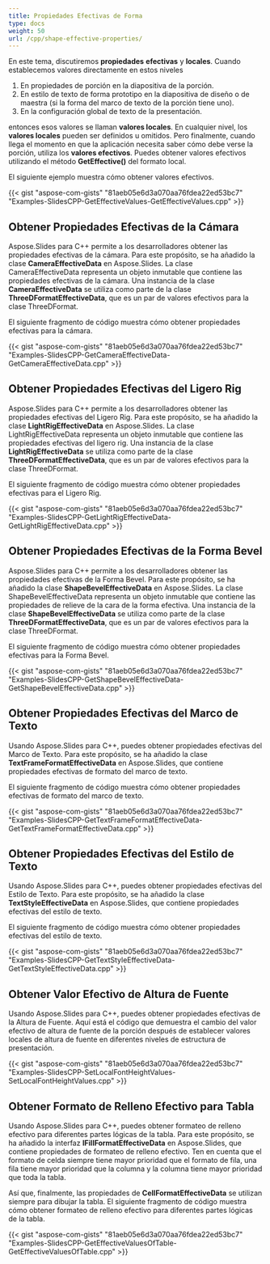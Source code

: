 ```yaml
---
title: Propiedades Efectivas de Forma
type: docs
weight: 50
url: /cpp/shape-effective-properties/
---
```


En este tema, discutiremos **propiedades** **efectivas** y **locales**. Cuando establecemos valores directamente en estos niveles

1. En propiedades de porción en la diapositiva de la porción.
1. En estilo de texto de forma prototipo en la diapositiva de diseño o de maestra (si la forma del marco de texto de la porción tiene uno).
1. En la configuración global de texto de la presentación.

entonces esos valores se llaman **valores locales**. En cualquier nivel, los **valores locales** pueden ser definidos u omitidos. Pero finalmente, cuando llega el momento en que la aplicación necesita saber cómo debe verse la porción, utiliza los **valores efectivos**. Puedes obtener valores efectivos utilizando el método **GetEffective()** del formato local.

El siguiente ejemplo muestra cómo obtener valores efectivos.

{{< gist "aspose-com-gists" "81aeb05e6d3a070aa76fdea22ed53bc7" "Examples-SlidesCPP-GetEffectiveValues-GetEffectiveValues.cpp" >}}

## **Obtener Propiedades Efectivas de la Cámara**
Aspose.Slides para C++ permite a los desarrolladores obtener las propiedades efectivas de la cámara. Para este propósito, se ha añadido la clase **CameraEffectiveData** en Aspose.Slides. La clase CameraEffectiveData representa un objeto inmutable que contiene las propiedades efectivas de la cámara. Una instancia de la clase **CameraEffectiveData** se utiliza como parte de la clase **ThreeDFormatEffectiveData**, que es un par de valores efectivos para la clase ThreeDFormat.

El siguiente fragmento de código muestra cómo obtener propiedades efectivas para la cámara.

{{< gist "aspose-com-gists" "81aeb05e6d3a070aa76fdea22ed53bc7" "Examples-SlidesCPP-GetCameraEffectiveData-GetCameraEffectiveData.cpp" >}}

## **Obtener Propiedades Efectivas del Ligero Rig**
Aspose.Slides para C++ permite a los desarrolladores obtener las propiedades efectivas del Ligero Rig. Para este propósito, se ha añadido la clase **LightRigEffectiveData** en Aspose.Slides. La clase LightRigEffectiveData representa un objeto inmutable que contiene las propiedades efectivas del ligero rig. Una instancia de la clase **LightRigEffectiveData** se utiliza como parte de la clase **ThreeDFormatEffectiveData**, que es un par de valores efectivos para la clase ThreeDFormat.

El siguiente fragmento de código muestra cómo obtener propiedades efectivas para el Ligero Rig.

{{< gist "aspose-com-gists" "81aeb05e6d3a070aa76fdea22ed53bc7" "Examples-SlidesCPP-GetLightRigEffectiveData-GetLightRigEffectiveData.cpp" >}}

## **Obtener Propiedades Efectivas de la Forma Bevel**
Aspose.Slides para C++ permite a los desarrolladores obtener las propiedades efectivas de la Forma Bevel. Para este propósito, se ha añadido la clase **ShapeBevelEffectiveData** en Aspose.Slides. La clase ShapeBevelEffectiveData representa un objeto inmutable que contiene las propiedades de relieve de la cara de la forma efectiva. Una instancia de la clase **ShapeBevelEffectiveData** se utiliza como parte de la clase **ThreeDFormatEffectiveData**, que es un par de valores efectivos para la clase ThreeDFormat.

El siguiente fragmento de código muestra cómo obtener propiedades efectivas para la Forma Bevel.

{{< gist "aspose-com-gists" "81aeb05e6d3a070aa76fdea22ed53bc7" "Examples-SlidesCPP-GetShapeBevelEffectiveData-GetShapeBevelEffectiveData.cpp" >}}

## **Obtener Propiedades Efectivas del Marco de Texto**
Usando Aspose.Slides para C++, puedes obtener propiedades efectivas del Marco de Texto. Para este propósito, se ha añadido la clase **TextFrameFormatEffectiveData** en Aspose.Slides, que contiene propiedades efectivas de formato del marco de texto.

El siguiente fragmento de código muestra cómo obtener propiedades efectivas de formato del marco de texto.

{{< gist "aspose-com-gists" "81aeb05e6d3a070aa76fdea22ed53bc7" "Examples-SlidesCPP-GetTextFrameFormatEffectiveData-GetTextFrameFormatEffectiveData.cpp" >}}

## **Obtener Propiedades Efectivas del Estilo de Texto**
Usando Aspose.Slides para C++, puedes obtener propiedades efectivas del Estilo de Texto. Para este propósito, se ha añadido la clase **TextStyleEffectiveData** en Aspose.Slides, que contiene propiedades efectivas del estilo de texto.

El siguiente fragmento de código muestra cómo obtener propiedades efectivas del estilo de texto.

{{< gist "aspose-com-gists" "81aeb05e6d3a070aa76fdea22ed53bc7" "Examples-SlidesCPP-GetTextStyleEffectiveData-GetTextStyleEffectiveData.cpp" >}}

## **Obtener Valor Efectivo de Altura de Fuente**
Usando Aspose.Slides para C++, puedes obtener propiedades efectivas de la Altura de Fuente. Aquí está el código que demuestra el cambio del valor efectivo de altura de fuente de la porción después de establecer valores locales de altura de fuente en diferentes niveles de estructura de presentación.

{{< gist "aspose-com-gists" "81aeb05e6d3a070aa76fdea22ed53bc7" "Examples-SlidesCPP-SetLocalFontHeightValues-SetLocalFontHeightValues.cpp" >}}

## **Obtener Formato de Relleno Efectivo para Tabla**
Usando Aspose.Slides para C++, puedes obtener formateo de relleno efectivo para diferentes partes lógicas de la tabla. Para este propósito, se ha añadido la interfaz **IFillFormatEffectiveData** en Aspose.Slides, que contiene propiedades de formateo de relleno efectivo. Ten en cuenta que el formato de celda siempre tiene mayor prioridad que el formato de fila, una fila tiene mayor prioridad que la columna y la columna tiene mayor prioridad que toda la tabla.

Así que, finalmente, las propiedades de **CellFormatEffectiveData** se utilizan siempre para dibujar la tabla. El siguiente fragmento de código muestra cómo obtener formateo de relleno efectivo para diferentes partes lógicas de la tabla.

{{< gist "aspose-com-gists" "81aeb05e6d3a070aa76fdea22ed53bc7" "Examples-SlidesCPP-GetEffectiveValuesOfTable-GetEffectiveValuesOfTable.cpp" >}}